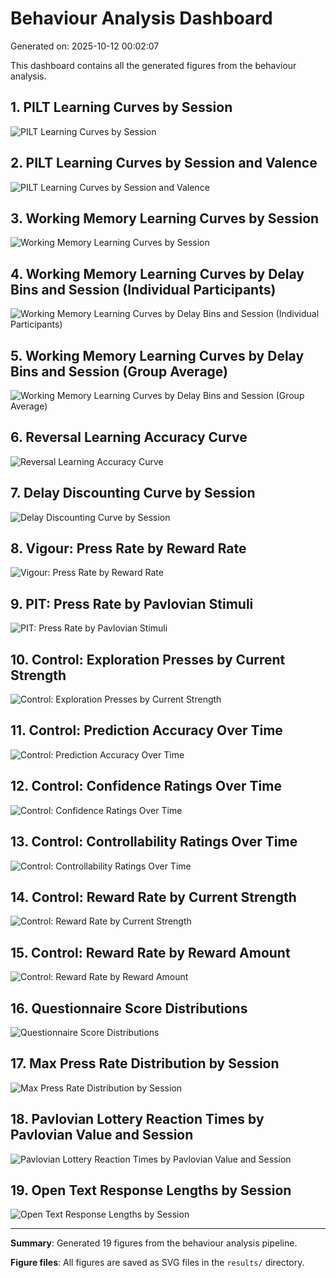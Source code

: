 # Behaviour Analysis Dashboard

Generated on: 2025-10-12 00:02:07

This dashboard contains all the generated figures from the behaviour analysis.

## 1. PILT Learning Curves by Session

![PILT Learning Curves by Session](PILT_learning_curves_by_session.svg)

## 2. PILT Learning Curves by Session and Valence

![PILT Learning Curves by Session and Valence](PILT_learning_curves_by_session_and_valence.svg)

## 3. Working Memory Learning Curves by Session

![Working Memory Learning Curves by Session](WM_learning_curves_by_session.svg)

## 4. Working Memory Learning Curves by Delay Bins and Session (Individual Participants)

![Working Memory Learning Curves by Delay Bins and Session (Individual Participants)](WM_learning_curves_by_delay_bins_and_session_individuals.svg)

## 5. Working Memory Learning Curves by Delay Bins and Session (Group Average)

![Working Memory Learning Curves by Delay Bins and Session (Group Average)](WM_learning_curves_by_delay_bins_and_session_group.svg)

## 6. Reversal Learning Accuracy Curve

![Reversal Learning Accuracy Curve](reversal_accuracy_curve.svg)

## 7. Delay Discounting Curve by Session

![Delay Discounting Curve by Session](delay_discounting_curve_by_session.svg)

## 8. Vigour: Press Rate by Reward Rate

![Vigour: Press Rate by Reward Rate](vigour_press_rate_by_reward_rate.svg)

## 9. PIT: Press Rate by Pavlovian Stimuli

![PIT: Press Rate by Pavlovian Stimuli](PIT_press_rate_by_pavlovian_stimuli.svg)

## 10. Control: Exploration Presses by Current Strength

![Control: Exploration Presses by Current Strength](control_exploration_presses_by_current_strength.svg)

## 11. Control: Prediction Accuracy Over Time

![Control: Prediction Accuracy Over Time](control_prediction_accuracy_over_time.svg)

## 12. Control: Confidence Ratings Over Time

![Control: Confidence Ratings Over Time](control_confidence_ratings.svg)

## 13. Control: Controllability Ratings Over Time

![Control: Controllability Ratings Over Time](control_controllability_ratings.svg)

## 14. Control: Reward Rate by Current Strength

![Control: Reward Rate by Current Strength](control_reward_rate_by_current_strength.svg)

## 15. Control: Reward Rate by Reward Amount

![Control: Reward Rate by Reward Amount](control_reward_rate_by_reward_amount.svg)

## 16. Questionnaire Score Distributions

![Questionnaire Score Distributions](questionnaire_histograms.svg)

## 17. Max Press Rate Distribution by Session

![Max Press Rate Distribution by Session](max_press_rate_histogram.svg)

## 18. Pavlovian Lottery Reaction Times by Pavlovian Value and Session

![Pavlovian Lottery Reaction Times by Pavlovian Value and Session](pavlovian_lottery_reaction_times.svg)

## 19. Open Text Response Lengths by Session

![Open Text Response Lengths by Session](open_text_response_lengths.svg)


---

**Summary**: Generated 19 figures from the behaviour analysis pipeline.

**Figure files**: All figures are saved as SVG files in the `results/` directory.
